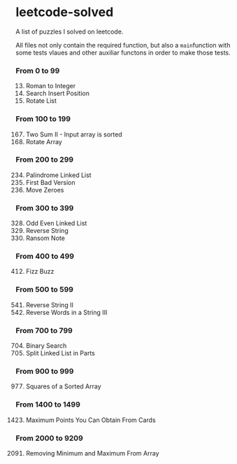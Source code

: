 # leetcode-solved

 A list of puzzles I solved on leetcode.

All files not only contain the required function, but also a ```main```function with some tests vlaues and other auxiliar functons in order to make those tests.

### From 0 to 99

13. Roman to Integer
35. Search Insert Position
61. Rotate List

### From 100 to 199
167. Two Sum II - Input array is sorted
189. Rotate Array

### From 200 to 299
234. Palindrome Linked List
278. First Bad Version
283. Move Zeroes

### From 300 to 399
328. Odd Even Linked List
344. Reverse String
383. Ransom Note

### From 400 to 499
412. Fizz Buzz

### From 500 to 599
541. Reverse String II
557. Reverse Words in a String III

### From 700 to 799
704. Binary Search
725. Split Linked List in Parts

### From 900 to 999
977. Squares of a Sorted Array

### From 1400 to 1499
1423. Maximum Points You Can Obtain From Cards

### From 2000 to 9209
2091. Removing Minimum and Maximum From Array
